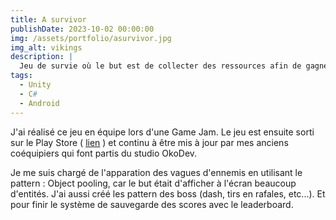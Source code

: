 ```yaml
---
title: A survivor
publishDate: 2023-10-02 00:00:00
img: /assets/portfolio/asurvivor.jpg
img_alt: vikings
description: |
  Jeu de survie où le but est de collecter des ressources afin de gagner des compétences pour survivre toujours plus longtemps.
tags:
  - Unity
  - C#
  - Android
---
```


J'ai réalisé ce jeu en équipe lors d'une Game Jam.
Le jeu est ensuite sorti sur le Play Store ( <a href="https://play.google.com/store/apps/details?id=com.okodev.apocalypsesurvivor&hl=fr&pli=1">lien</a> ) et continu à être mis à jour par mes anciens coéquipiers qui font partis du studio OkoDev.

Je me suis chargé de l'apparation des vagues d'ennemis en utilisant le pattern : Object pooling, car le but était d'afficher à l'écran beaucoup d'entités.
J'ai aussi créé les pattern des boss (dash, tirs en rafales, etc...).
Et pour finir le système de sauvegarde des scores avec le leaderboard.
